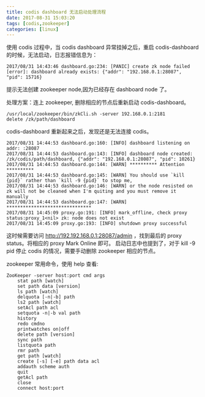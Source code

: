 ```yaml
---
title: codis dashboard 无法启动处理流程
date: 2017-08-31 15:03:20
tags: [codis,zookeeper]
categories: [linux]
---
```


使用 codis 过程中，当 codis dashboard 异常挂掉之后，重启 codis-dashboard的时候，无法启动，日志报错信息为：
```
2017/08/31 14:43:46 dashboard.go:234: [PANIC] create zk node failed
[error]: dashboard already exists: {"addr": "192.168.0.1:28087", "pid": 15716}
```
提示无法创建 zookeeper node,因为已经存在 dashboard node 了。

处理方案：连上 zookeeper, 删除相应的节点后重新启动 codis-dashboard。
```
/usr/local/zookeeper/bin/zkCli.sh -server 192.168.0.1:2181
delete /zk/path/dashboard
```
codis-dashboard 重新起来之后，发现还是无法连接 codis。
<!--more-->
```
2017/08/31 14:44:53 dashboard.go:160: [INFO] dashboard listening on addr: :28087
2017/08/31 14:44:53 dashboard.go:143: [INFO] dashboard node created: /zk/codis/path/dashboard, {"addr": "192.168.0.1:28087", "pid": 10261}
2017/08/31 14:44:53 dashboard.go:144: [WARN] ********** Attention **********
2017/08/31 14:44:53 dashboard.go:145: [WARN] You should use `kill {pid}` rather than `kill -9 {pid}` to stop me,
2017/08/31 14:44:53 dashboard.go:146: [WARN] or the node resisted on zk will not be cleaned when I'm quiting and you must remove it manually
2017/08/31 14:44:53 dashboard.go:147: [WARN] *******************************
2017/08/31 14:45:09 proxy.go:191: [INFO] mark_offline, check proxy status:proxy_1<nil> zk: node does not exist
2017/08/31 14:45:09 proxy.go:193: [INFO] shutdown proxy successful
```
这时候需要访问 http://192.192.168.0.1:28087/admin ，找到最后的 proxy status。将相应的 proxy Mark Online 即可。
启动日志中也提到了，对于 kill -9 pid 停止 codis 的情况，需要手动删除 zookeeper 相应的节点。

zookeeper 常用命令，使用 help 查看:
```
ZooKeeper -server host:port cmd args
	stat path [watch]
	set path data [version]
	ls path [watch]
	delquota [-n|-b] path
	ls2 path [watch]
	setAcl path acl
	setquota -n|-b val path
	history
	redo cmdno
	printwatches on|off
	delete path [version]
	sync path
	listquota path
	rmr path
	get path [watch]
	create [-s] [-e] path data acl
	addauth scheme auth
	quit
	getAcl path
	close
	connect host:port
```



